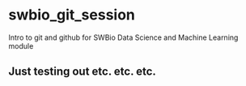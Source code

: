 # swbio_git_session
Intro to git and github for SWBio Data Science and Machine Learning module

## Just testing out etc. etc. etc. 
